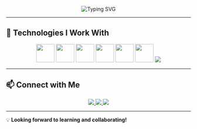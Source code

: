 <p align="center">
  <img src="https://readme-typing-svg.demolab.com?font=Fira+Code&size=22&pause=1000&color=F75C7E&width=435&lines=Hey%2C+I'm+Tanima+Das!+%F0%9F%91%8B;++++Lifelong+Learner" alt="Typing SVG" />
</p>

---

## 🚀 Technologies I Work With  
<p align="center">
  <img src="https://cdn.jsdelivr.net/gh/devicons/devicon/icons/python/python-original.svg" width="50px" />
  <img src="https://cdn.jsdelivr.net/gh/devicons/devicon/icons/numpy/numpy-original.svg" width="50px" />
  <img src="https://cdn.jsdelivr.net/gh/devicons/devicon/icons/pandas/pandas-original.svg" width="50px" />
  <img src="https://cdn.jsdelivr.net/gh/devicons/devicon/icons/javascript/javascript-original.svg" width="50px" />
  <img src="https://cdn.jsdelivr.net/gh/devicons/devicon/icons/html5/html5-original.svg" width="50px" />
  <img src="https://cdn.jsdelivr.net/gh/devicons/devicon/icons/css3/css3-original.svg" width="50px" />
  <img src="https://img.shields.io/badge/Git-F05032?style=for-the-badge&logo=git&logoColor=white" />
</p>

---


## 📫 Connect with Me  
<p align="center">
  <a href="https://www.linkedin.com/in/tanima-das-3b4289282">
    <img src="https://img.shields.io/badge/LinkedIn-%230077B5.svg?style=for-the-badge&logo=linkedin&logoColor=white" />
  </a>
  <a href="mailto:tanimadas700@gmail.com">
    <img src="https://img.shields.io/badge/Gmail-D14836?style=for-the-badge&logo=gmail&logoColor=white" />
  </a>
  <a href="https://twitter.com/tanima_das_">
    <img src="https://img.shields.io/badge/Twitter-1DA1F2?style=for-the-badge&logo=twitter&logoColor=white" />
  </a>
</p>

---

💡 **Looking forward to learning and collaborating!**


